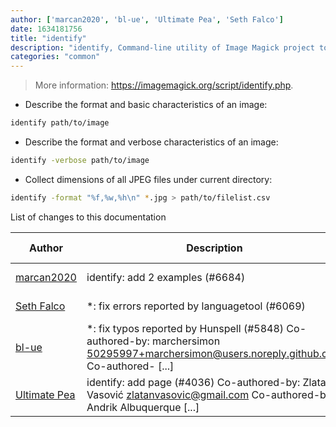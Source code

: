 ```yaml
---
author: ['marcan2020', 'bl-ue', 'Ultimate Pea', 'Seth Falco']
date: 1634181756
title: "identify"
description: "identify, Command-line utility of Image Magick project to describe the format and characteristics of one or more image files."
categories: "common"
---
```

> More information: <https://imagemagick.org/script/identify.php>.

- Describe the format and basic characteristics of an image:

```bash
identify path/to/image
```

- Describe the format and verbose characteristics of an image:

```bash
identify -verbose path/to/image
```

- Collect dimensions of all JPEG files under current directory:

```bash
identify -format "%f,%w,%h\n" *.jpg > path/to/filelist.csv
```
List of changes to this documentation


Author | Description | ISO 8601 Date | GitHub link
------|-----|-----|-----
[marcan2020](mailto:marcan2020@gmail.com) | identify: add 2 examples (#6684) | 2021-10-14T05:22:36 | [afc5e4e55d6a](https://github.com/tldr-pages/tldr/commit/afc5e4e55d6a032b40f6ad2161807683383cd87a)
[Seth Falco](mailto:seth@falco.fun) | *: fix errors reported by languagetool (#6069) | 2021-08-15T19:59:09 | [3e4c519004a4](https://github.com/tldr-pages/tldr/commit/3e4c519004a471c861cdc609fd7239ee3355671c)
[bl-ue](mailto:54780737+bl-ue@users.noreply.github.com) | *: fix typos reported by Hunspell (#5848) Co-authored-by: marchersimon <50295997+marchersimon@users.noreply.github.com> Co-authored- [...] | 2021-05-20T22:13:41 | [8ebd171d6f00](https://github.com/tldr-pages/tldr/commit/8ebd171d6f001698709fefc02b1fd5cc9f3a99c4)
[Ultimate Pea](mailto:superchenzb@gmail.com) | identify: add page (#4036) Co-authored-by: Zlatan Vasović <zlatanvasovic@gmail.com> Co-authored-by: Andrik Albuquerque [...] | 2020-05-16T01:12:43 | [070f5ae8d6e2](https://github.com/tldr-pages/tldr/commit/070f5ae8d6e212406800e503dbe0c8e0dab58091)

